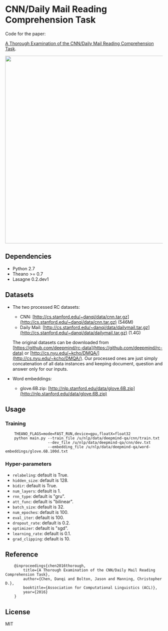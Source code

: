 # CNN/Daily Mail Reading Comprehension Task

Code for the paper:

[A Thorough Examination of the CNN/Daily Mail Reading Comprehension Task](https://arxiv.org/pdf/1606.02858v2.pdf).

<img src="img/fig_model.jpg" width="600">

## Dependencies
* Python 2.7
* Theano >= 0.7
* Lasagne 0.2.dev1

## Datasets
* The two processed RC datasets:
    * CNN: [http://cs.stanford.edu/~danqi/data/cnn.tar.gz](http://cs.stanford.edu/~danqi/data/cnn.tar.gz) (546M)
    * Daily Mail: [http://cs.stanford.edu/~danqi/data/dailymail.tar.gz](http://cs.stanford.edu/~danqi/data/dailymail.tar.gz) (1.4G)

    The original datasets can be downloaded from [https://github.com/deepmind/rc-data](https://github.com/deepmind/rc-data) or [http://cs.nyu.edu/~kcho/DMQA/](http://cs.nyu.edu/~kcho/DMQA/).
    Our processed ones are just simply concatenation of all data instances and keeping document, question and answer only for our inputs.

* Word embeddings:
    * glove.6B.zip: [http://nlp.stanford.edu/data/glove.6B.zip](http://nlp.stanford.edu/data/glove.6B.zip)

## Usage

### Training
```
    THEANO_FLAGS=mode=FAST_RUN,device=gpu,floatX=float32
    python main.py --train_file /u/nlp/data/deepmind-qa/cnn/train.txt
                   --dev_file /u/nlp/data/deepmind-qa/cnn/dev.txt
                   --embedding_file /u/nlp/data/deepmind-qa/word-embeddings/glove.6B.100d.txt
```


### Hyper-parameters
* `relabeling`: default is True.
* `hidden_size`: default is 128.
* `bidir`: default is True.
* `num_layers`: default is 1.
* `rnn_type`: default is "gru".
* `att_func`: default is "bilinear".
* `batch_size`: default is 32.
* `num_epoches`: default is 100.
* `eval_iter`: default is 100.
* `dropout_rate`: default is 0.2.
* `optimizer`: default is "sgd".
* `learning_rate`: default is 0.1.
* `grad_clipping`: default is 10.


## Reference
```
    @inproceedings{chen2016thorough,
        title={A Thorough Examination of the CNN/Daily Mail Reading Comprehension Task},
        author={Chen, Danqi and Bolton, Jason and Manning, Christopher D.},
        booktitle={Association for Computational Linguistics (ACL)},
        year={2016}
    }
```

## License
MIT
